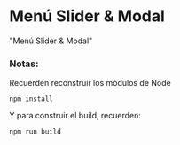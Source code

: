  # Menú Slider & Modal

 "Menú Slider & Modal"

 ### Notas:
 Recuerden reconstruir los módulos de Node
 ```
 npm install
 ```

 Y para construir el build, recuerden:
 ```
 npm run build
 ```
